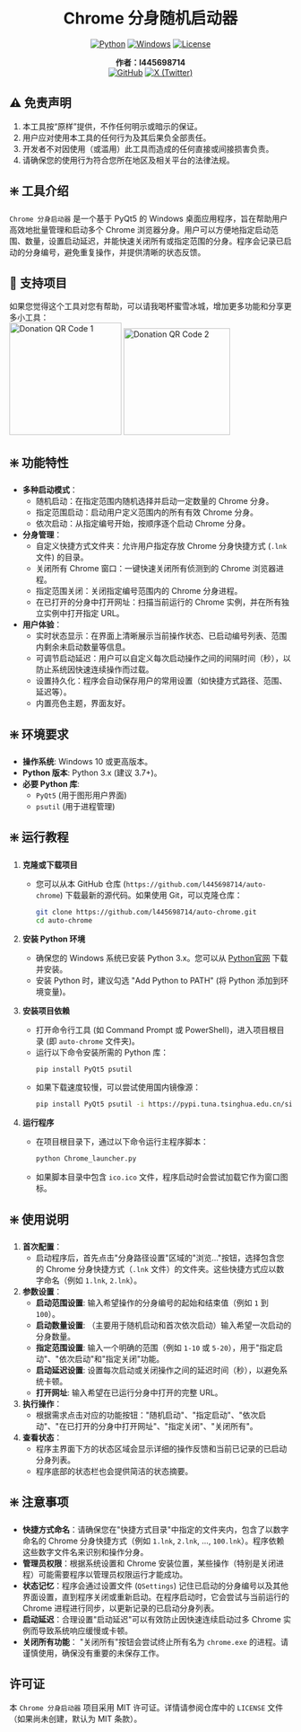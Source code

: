 <div align="center">

# Chrome 分身随机启动器

[![Python](https://img.shields.io/badge/Python-3.x%2B-3776AB.svg?style=flat&logo=python&logoColor=white)](https://www.python.org/)
[![Windows](https://img.shields.io/badge/Windows-10%2B-0078D6.svg?style=flat&logo=windows&logoColor=white)](https://www.microsoft.com/windows)
[![License](https://img.shields.io/badge/License-MIT-yellow.svg)](https://opensource.org/licenses/MIT)

**作者：l445698714**
<br />
[![GitHub](https://img.shields.io/badge/GitHub-l445698714-lightgrey.svg?style=flat&logo=github&logoColor=black)](https://github.com/l445698714)
[![X (Twitter)](https://img.shields.io/badge/X_StayrealLoL-1DA1F2.svg?style=flat&logo=x&logoColor=white)](https://x.com/StayrealLoL)

</div>

## ⚠️ 免责声明

1.  本工具按“原样”提供，不作任何明示或暗示的保证。
2.  用户应对使用本工具的任何行为及其后果负全部责任。
3.  开发者不对因使用（或滥用）此工具而造成的任何直接或间接损害负责。
4.  请确保您的使用行为符合您所在地区及相关平台的法律法规。

## ❇️ 工具介绍
`Chrome 分身启动器` 是一个基于 PyQt5 的 Windows 桌面应用程序，旨在帮助用户高效地批量管理和启动多个 Chrome 浏览器分身。用户可以方便地指定启动范围、数量，设置启动延迟，并能快速关闭所有或指定范围的分身。程序会记录已启动的分身编号，避免重复操作，并提供清晰的状态反馈。

## 💖 支持项目
如果您觉得这个工具对您有帮助，可以请我喝杯蜜雪冰城，增加更多功能和分享更多小工具：
<br />
<img src="https://github.com/user-attachments/assets/b7810000-78d3-4c6b-a10d-cee4d22d6845" alt="Donation QR Code 1" width="200"/>
<img src="https://github.com/user-attachments/assets/11952997-dd5d-4311-a085-8145acdb4950" alt="Donation QR Code 2" width="190"/>

## ❇️ 功能特性

-   **多种启动模式**：
    -   随机启动：在指定范围内随机选择并启动一定数量的 Chrome 分身。
    -   指定范围启动：启动用户定义范围内的所有有效 Chrome 分身。
    -   依次启动：从指定编号开始，按顺序逐个启动 Chrome 分身。
-   **分身管理**：
    -   自定义快捷方式文件夹：允许用户指定存放 Chrome 分身快捷方式 (`.lnk` 文件) 的目录。
    -   关闭所有 Chrome 窗口：一键快速关闭所有侦测到的 Chrome 浏览器进程。
    -   指定范围关闭：关闭指定编号范围内的 Chrome 分身进程。
    -   在已打开的分身中打开网址：扫描当前运行的 Chrome 实例，并在所有独立实例中打开指定 URL。
-   **用户体验**：
    -   实时状态显示：在界面上清晰展示当前操作状态、已启动编号列表、范围内剩余未启动数量等信息。
    -   可调节启动延迟：用户可以自定义每次启动操作之间的间隔时间（秒），以防止系统因快速连续操作而过载。
    -   设置持久化：程序会自动保存用户的常用设置（如快捷方式路径、范围、延迟等）。
    -   内置亮色主题，界面友好。

## ❇️ 环境要求

-   **操作系统**: Windows 10 或更高版本。
-   **Python 版本**: Python 3.x (建议 3.7+)。
-   **必要 Python 库**:
    -   `PyQt5` (用于图形用户界面)
    -   `psutil` (用于进程管理)

## ❇️ 运行教程

1.  **克隆或下载项目**
    *   您可以从本 GitHub 仓库 (`https://github.com/l445698714/auto-chrome`) 下载最新的源代码。如果使用 Git，可以克隆仓库：
        ```bash
        git clone https://github.com/l445698714/auto-chrome.git
        cd auto-chrome
        ```

2.  **安装 Python 环境**
    *   确保您的 Windows 系统已安装 Python 3.x。您可以从 [Python官网](https://www.python.org/downloads/) 下载并安装。
    *   安装 Python 时，建议勾选 "Add Python to PATH" (将 Python 添加到环境变量)。

3.  **安装项目依赖**
    *   打开命令行工具 (如 Command Prompt 或 PowerShell)，进入项目根目录 (即 `auto-chrome` 文件夹)。
    *   运行以下命令安装所需的 Python 库：
        ```bash
        pip install PyQt5 psutil
        ```
    *   如果下载速度较慢，可以尝试使用国内镜像源：
        ```bash
        pip install PyQt5 psutil -i https://pypi.tuna.tsinghua.edu.cn/simple
        ```

4.  **运行程序**
    *   在项目根目录下，通过以下命令运行主程序脚本：
        ```bash
        python Chrome_launcher.py
        ```
    *   如果脚本目录中包含 `ico.ico` 文件，程序启动时会尝试加载它作为窗口图标。

## ❇️ 使用说明

1.  **首次配置**：
    *   启动程序后，首先点击"分身路径设置"区域的"浏览..."按钮，选择包含您的 Chrome 分身快捷方式（`.lnk` 文件）的文件夹。这些快捷方式应以数字命名（例如 `1.lnk`, `2.lnk`）。
2.  **参数设置**：
    *   **启动范围设置**: 输入希望操作的分身编号的起始和结束值（例如 `1` 到 `100`）。
    *   **启动数量设置**: （主要用于随机启动和首次依次启动）输入希望一次启动的分身数量。
    *   **指定范围设置**: 输入一个明确的范围（例如 `1-10` 或 `5-20`），用于"指定启动"、"依次启动"和"指定关闭"功能。
    *   **启动延迟设置**: 设置每次启动或关闭操作之间的延迟时间（秒），以避免系统卡顿。
    *   **打开网址**: 输入希望在已运行分身中打开的完整 URL。
3.  **执行操作**：
    *   根据需求点击对应的功能按钮："随机启动"、"指定启动"、"依次启动"、"在已打开的分身中打开网址"、"指定关闭"、"关闭所有"。
4.  **查看状态**：
    *   程序主界面下方的状态区域会显示详细的操作反馈和当前已记录的已启动分身列表。
    *   程序底部的状态栏也会提供简洁的状态摘要。

## ❇️ 注意事项

-   **快捷方式命名**：请确保您在"快捷方式目录"中指定的文件夹内，包含了以数字命名的 Chrome 分身快捷方式（例如 `1.lnk`, `2.lnk`, ..., `100.lnk`）。程序依赖这些数字文件名来识别和操作分身。
-   **管理员权限**：根据系统设置和 Chrome 安装位置，某些操作（特别是关闭进程）可能需要程序以管理员权限运行才能成功。
-   **状态记忆**：程序会通过设置文件 (`QSettings`) 记住已启动的分身编号以及其他界面设置，直到程序关闭或重新启动。在程序启动时，它会尝试与当前运行的 Chrome 进程进行同步，以更新记录的已启动分身列表。
-   **启动延迟**：合理设置"启动延迟"可以有效防止因快速连续启动过多 Chrome 实例而导致系统响应缓慢或卡顿。
-   **关闭所有功能**： "关闭所有"按钮会尝试终止所有名为 `chrome.exe` 的进程。请谨慎使用，确保没有重要的未保存工作。


## 许可证

本 `Chrome 分身启动器` 项目采用 MIT 许可证。详情请参阅仓库中的 `LICENSE` 文件（如果尚未创建，默认为 MIT 条款）。

